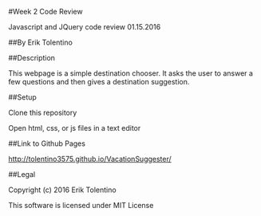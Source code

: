#Week 2 Code Review

Javascript and JQuery code review 01.15.2016

##By Erik Tolentino

##Description

This webpage is a simple destination chooser. It asks the user to answer a few questions and then gives a destination suggestion.

##Setup

Clone this repository

Open html, css, or js files in a text editor

##Link to Github Pages

http://tolentino3575.github.io/VacationSuggester/

##Legal

Copyright (c) 2016 Erik Tolentino

This software is licensed under MIT License

